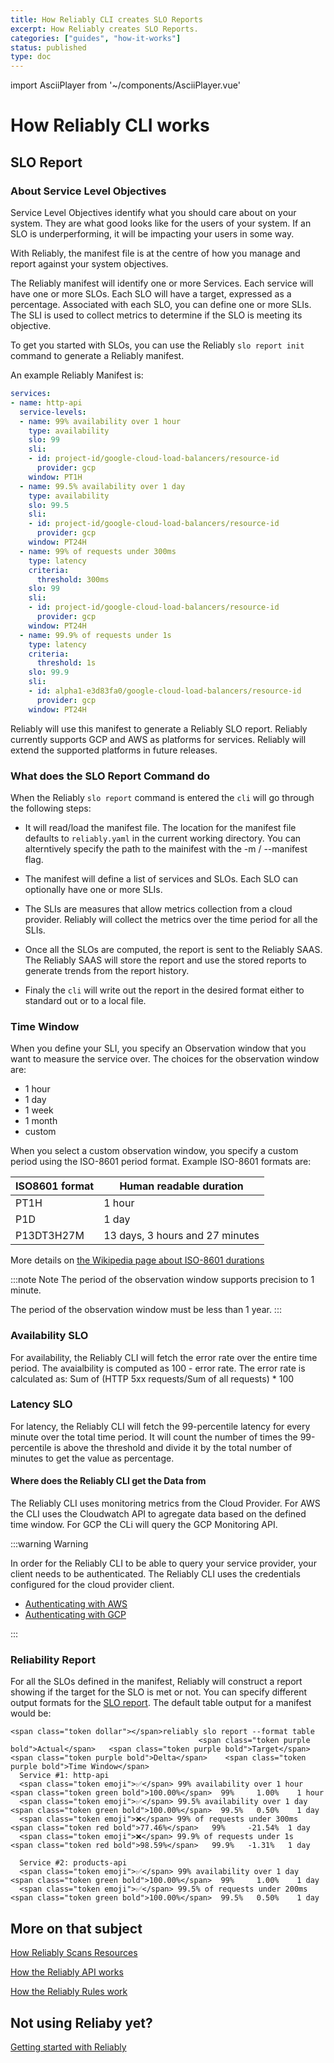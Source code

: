 ```yaml
---
title: How Reliably CLI creates SLO Reports
excerpt: How Reliably creates SLO Reports.
categories: ["guides", "how-it-works"]
status: published
type: doc
---
```

import AsciiPlayer from '~/components/AsciiPlayer.vue'

# How Reliably CLI works

## SLO Report

### About Service Level Objectives

Service Level Objectives identify what you should care about on your system.
 They are what good looks like for the users of your system. If an SLO is underperforming, it will be impacting your users in some way.

With Reliably, the manifest file is at the centre of how you manage and report against your system objectives.

The Reliably manifest will identify one or more Services. Each service will have one or more SLOs. Each SLO will have a target, expressed as a percentage. Associated with each SLO, you can define one or more SLIs. The SLI is used to collect metrics to determine if the SLO is meeting its objective.

To get you started with SLOs, you can use the Reliably `slo report init` command to generate a Reliably manifest.

<AsciiPlayer id="QogWMsBCW5Y3Zmgka5OdCKHDo" />

An example Reliably Manifest is:

```yaml
services:
- name: http-api
  service-levels:
  - name: 99% availability over 1 hour
    type: availability
    slo: 99
    sli:
    - id: project-id/google-cloud-load-balancers/resource-id
      provider: gcp
    window: PT1H
  - name: 99.5% availability over 1 day
    type: availability
    slo: 99.5
    sli:
    - id: project-id/google-cloud-load-balancers/resource-id
      provider: gcp
    window: PT24H
  - name: 99% of requests under 300ms
    type: latency
    criteria:
      threshold: 300ms
    slo: 99
    sli:
    - id: project-id/google-cloud-load-balancers/resource-id
      provider: gcp
    window: PT24H
  - name: 99.9% of requests under 1s
    type: latency
    criteria:
      threshold: 1s
    slo: 99.9
    sli:
    - id: alpha1-e3d83fa0/google-cloud-load-balancers/resource-id
      provider: gcp
    window: PT24H
```

Reliably will use this manifest to generate a Reliably SLO report. Reliably currently supports GCP and AWS as platforms for services. Reliably will extend the supported platforms in future releases.

### What does the SLO Report Command do

When the Reliably `slo report` command is entered the `cli` will go through the following steps:

* It will read/load the manifest file. The location for the manifest file defaults to `reliably.yaml` in the current working directory. You can alterntively specify the path to the mainifest with the -m / --manifest flag.

* The manifest will define a list of services and SLOs. Each SLO can optionally have one or more SLIs.

* The SLIs are measures that allow metrics collection from a cloud provider. Reliably will collect the metrics over the time period for all the SLIs.

* Once all the SLOs are computed, the report is sent to the Reliably SAAS. The Reliably SAAS will store the report and use the stored reports to generate trends from the report history.

* Finaly the `cli` will write out the report in the desired format either to standard out or to a local file.

### Time Window

When you define your SLI, you specify an Observation window that you want to measure the service over. The choices for the observation window are:

* 1 hour
* 1 day
* 1 week
* 1 month
* custom

When you select a custom observation window, you specify a custom period using
 the ISO-8601 period format.  Example ISO-8601 formats are:

| ISO8601 format | Human readable duration         |
| -------------- | ------------------------------- |
| PT1H           | 1 hour                          |
| P1D            | 1 day                           |
| P13DT3H27M     | 13 days, 3 hours and 27 minutes |

More details on [the Wikipedia page about ISO-8601 durations](https://en.wikipedia.org/wiki/ISO_8601#Durations)

:::note Note
The period of the observation window supports precision to 1 minute.

The period of the observation window must be less than 1 year.
:::

### Availability SLO

For availability, the Reliably CLI will fetch the error rate over the entire time period. The avaialbility is computed as 100 - error rate. The error rate is calculated as: Sum of (HTTP 5xx requests/Sum of all requests) * 100



### Latency SLO

For latency, the Reliably CLI will fetch the 99-percentile latency for every minute over the total time period. It will count the number of times the 99-percentile is above the threshold and divide it by the total number of minutes to get the value as percentage.

#### Where does the Reliably CLI get the Data from

The Reliably CLI uses monitoring metrics from the Cloud Provider. For AWS the CLI uses the Cloudwatch API to agregate data based on the defined time window. For GCP the CLi will query the GCP Monitoring API.

:::warning Warning

In order for the Reliably CLI to be able to query your service provider, your client needs to be authenticated. The Reliably CLI uses the credentials configured for the cloud provider client.

* [Authenticating with AWS](/docs/guides/slo/slo-reports/#aws)
* [Authenticating with GCP](/docs/guides/slo/slo-reports/#google-cloud-platform)

:::

### Reliability Report

For all the SLOs defined in the manifest, Reliably will construct a report
 showing if the target for the SLO is met or not. You can specify different
 output formats for the [SLO report]. The default table output for a
 manifest would be:

 [SLO report]:/docs/reference/cli/reliably-slo-report/


```reliably
<span class="token dollar"></span>reliably slo report --format table
                                          <span class="token purple bold">Actual</span>   <span class="token purple bold">Target</span>  <span class="token purple bold">Delta</span>    <span class="token purple bold">Time Window</span>
  Service #1: http-api
  <span class="token emoji">✅</span> 99% availability over 1 hour         <span class="token green bold">100.00%</span>  99%     1.00%    1 hour
  <span class="token emoji">✅</span> 99.5% availability over 1 day        <span class="token green bold">100.00%</span>  99.5%   0.50%    1 day
  <span class="token emoji">❌</span> 99% of requests under 300ms          <span class="token red bold">77.46%</span>   99%     -21.54%  1 day
  <span class="token emoji">❌</span> 99.9% of requests under 1s           <span class="token red bold">98.59%</span>   99.9%   -1.31%   1 day

  Service #2: products-api
  <span class="token emoji">✅</span> 99% availability over 1 day          <span class="token green bold">100.00%</span>  99%     1.00%    1 day
  <span class="token emoji">✅</span> 99.5% of requests under 200ms        <span class="token green bold">100.00%</span>  99.5%   0.50%    1 day
```

## More on that subject

[How Reliably Scans Resources](/docs/guides/how-it-works/scan-resources/)

[How the Reliably API works](/docs/guides/how-it-works/api/)

[How the Reliably Rules work](/docs/guides/how-it-works/rules/)

## Not using Reliaby yet?

[Getting started with Reliably](/docs/getting-started/)
